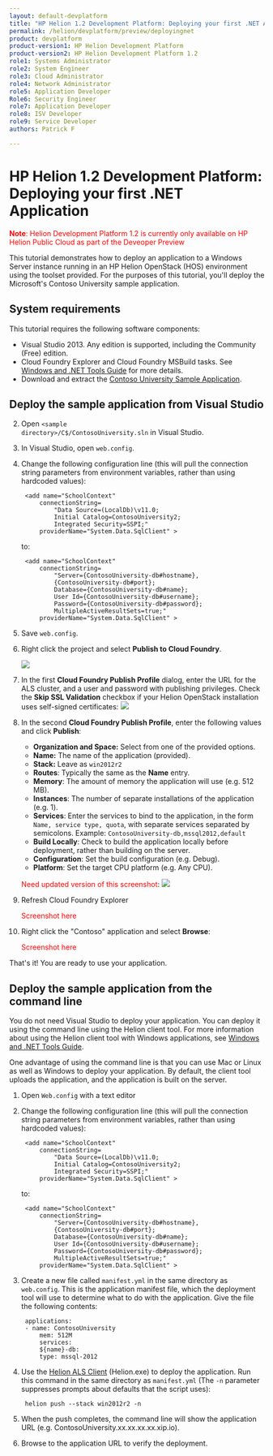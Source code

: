 ```yaml
---
layout: default-devplatform
title: "HP Helion 1.2 Development Platform: Deploying your first .NET Application"
permalink: /helion/devplatform/preview/deployingnet
product: devplatform
product-version1: HP Helion Development Platform
product-version2: HP Helion Development Platform 1.2
role1: Systems Administrator 
role2: System Engineer
role3: Cloud Administrator
role4: Network Administrator
role5: Application Developer
Role6: Security Engineer
role7: Application Developer 
role8: ISV Developer
role9: Service Developer
authors: Patrick F

---
```

<!--UNDER REVISION-->

# HP Helion 1.2 Development Platform: Deploying your first .NET Application 

<span style="color:red">**Note**: Helion Development Platform 1.2 is currently only available on HP Helion Public Cloud as part of the Deveoper Preview</span>

This tutorial demonstrates how to deploy an application to a Windows Server instance running in an HP Helion OpenStack (HOS) environment using the toolset provided. For the purposes of this tutorial, you'll deploy the Microsoft's Contoso University sample application.

## System requirements

This tutorial requires the following software components:

* Visual Studio 2013. Any edition is supported, including the Community (Free) edition.
* Cloud Foundry Explorer and Cloud Foundry MSBuild tasks. See <a href="/helion/devplatform/preview/tools_guide">Windows and .NET Tools Guide</a> for more details. 
* Download and extract the <a href="https://code.msdn.microsoft.com/ASPNET-MVC-Application-b01a9fe8">Contoso University Sample Application</a>.

## Deploy the sample application from Visual Studio

2. Open <code>&lt;sample directory&gt;/C$/ContosoUniversity.sln</code> in Visual Studio. 
3. In Visual Studio, open <code>web.config</code>.
4. Change the following configuration line (this will pull the connection string parameters from environment variables, rather than using hardcoded values):

		<add name="SchoolContext" 
			connectionString=
				"Data Source=(LocalDb)\v11.0;
				Initial Catalog=ContosoUniversity2;
				Integrated Security=SSPI;" 
			providerName="System.Data.SqlClient" >
	to:

		<add name="SchoolContext" 
			connectionString=
				"Server={ContosoUniversity-db#hostname},
				{ContosoUniversity-db#port};
				Database={ContosoUniversity-db#name};
				User Id={ContosoUniversity-db#username};
				Password={ContosoUniversity-db#password};
				MultipleActiveResultSets=true;" 
			providerName="System.Data.SqlClient" >
5. Save <code>web.config</code>.
6. Right click the project and select **Publish to Cloud Foundry**.
	
	<img src="media/windows_deploy_contextmenu.png">
 
7. In the first **Cloud Foundry Publish Profile** dialog, enter the URL for the ALS cluster, and a user and password with publishing privileges. Check the **Skip SSL Validation** checkbox if your Helion OpenStack installation uses self-signed certificates:
	<img src="media/windows_publish_credentials.png" />
 
8. In the second **Cloud Foundry Publish Profile**, enter the following values and click **Publish**:
	* **Organization and Space:** Select from one of the provided options.
	* **Name:** The name of the application (provided).
	* **Stack:** Leave as <code>win2012r2</code>
	* **Routes**: Typically the same as the **Name** entry.
	* **Memory**: The amount of memory the application will use (e.g. 512 MB).
	* **Instances**: The number of separate installations of the application (e.g. 1).
	* **Services**: Enter the services to bind to the application, in the form <code>Name, service type, quota</code>, with separate services separated by semicolons. Example: <code>ContosoUniversity-db,mssql2012,default</code>
	* **Build Locally**: Check to build the application locally before deployment, rather than building on the server.
	* **Configuration**: Set the build configuration (e.g. Debug).
	* **Platform**: Set the target CPU platform (e.g. Any CPU).

	<span style="color:red">Need updated version of this screenshot</span>:
	<img src="media/windows_publish_deployinfo.png" /> 
 
17. Refresh Cloud Foundry Explorer
 
	<span style="color:red">Screenshot here</span>
18. Right click the "Contoso" application and select **Browse**:
 
	<span style="color:red">Screenshot here</span>

That's it! You are ready to use your application.

## Deploy the sample application from the command line

You do not need Visual Studio to deploy your application. You can deploy it using the command line using the Helion client tool. For more information about using the Helion client tool with Windows applications, see <a href="/helion/devplatform/preview/tools_guide">Windows and .NET Tools Guide</a>.


One advantage of using the command line is that you can use Mac or Linux as well as Windows to deploy your application. By default, the client tool uploads the application, and the application is built on the server.

1. Open <code>Web.config</code> with a text editor
2. Change the following configuration line (this will pull the connection string parameters from environment variables, rather than using hardcoded values):

		<add name="SchoolContext" 
			connectionString=
				"Data Source=(LocalDb)\v11.0;
				Initial Catalog=ContosoUniversity2;
				Integrated Security=SSPI;" 
			providerName="System.Data.SqlClient" >
	to:

		<add name="SchoolContext" 
			connectionString=
				"Server={ContosoUniversity-db#hostname},
				{ContosoUniversity-db#port};
				Database={ContosoUniversity-db#name};
				User Id={ContosoUniversity-db#username};
				Password={ContosoUniversity-db#password};
				MultipleActiveResultSets=true;" 
			providerName="System.Data.SqlClient" >
1. Create a new file called <code>manifest.yml</code> in the same directory as <code>web.config</code>. This is the application manifest file, which the deployment tool will use to determine what to do with the application. Give the file the following contents:
		
		applications:
		- name: ContosoUniversity
 			mem: 512M
  			services:
    		${name}-db:
      		type: mssql-2012

2. Use the <a href="https://docs.hpcloud.com/helion/devplatform/1.1/als/client/download">Helion ALS Client</a> (Helion.exe) to deploy the application. Run this command in the same directory as <code>manifest.yml</code> (The <code>-n</code> parameter suppresses prompts about defaults that the script uses):
	
		helion push --stack win2012r2 -n

3. When the push completes, the command line will show the application URL (e.g. ContosoUniversity.xx.xx.xx.xx.xip.io).

5. Browse to the application URL to verify the deployment. 
